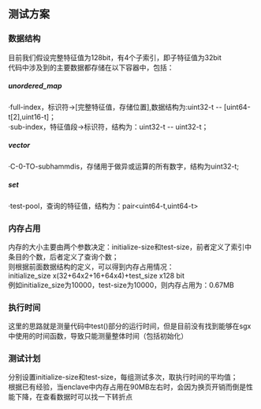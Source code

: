 ## 测试方案  
### 数据结构 
目前我们假设完整特征值为128bit，有4个子索引，即子特征值为32bit  
代码中涉及到的主要数据都存储在以下容器中，包括：  
##### unordered_map  
·full-index，标识符->[完整特征值，存储位置],数据结构为:uint32-t -- [uint64-t[2],uint16-t]；  
·sub-index，特征值段->标识符，结构为：uint32-t -- uint32-t；  
##### vector  
·C-0-TO-subhammdis，存储用于做异或运算的所有数字，结构为uint32-t;  
##### set  
·test-pool，查询的特征值，结构为：pair<uint64-t,uint64-t>  
### 内存占用  
内存的大小主要由两个参数决定：initialize-size和test-size，前者定义了索引中条目的个数，后者定义了查询个数；  
则根据前面数据结构的定义，可以得到内存占用情况：  
initialize_size x(32+64x2+16+64x4)+test_size x128 bit  
例如initialize_size为10000，test-size为10000，则内存占用为：0.67MB  
### 执行时间  
这里的思路就是测量代码中test()部分的运行时间，但是目前没有找到能够在sgx中使用的时间函数，导致只能测量整体时间（包括初始化）  
### 测试计划  
分别设置initialize-size和test-size，每组测试多次，取执行时间的平均值；  
根据已有经验，当enclave中内存占用在90MB左右时，会因为换页开销而倒是性能下降，在查看数据时可以找一下转折点